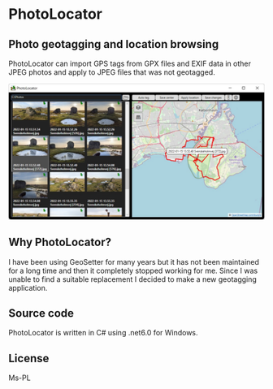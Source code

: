 # PhotoLocator
## Photo geotagging and location browsing
PhotoLocator can import GPS tags from GPX files and EXIF data in other JPEG photos and apply to JPEG files that was not geotagged.

![Screenshot](Screenshot.jpg)

## Why PhotoLocator?
I have been using GeoSetter for many years but it has not been maintained for a long time and then it completely stopped working 
for me. Since I was unable to find a suitable replacement I decided to make a new geotagging application.

## Source code
PhotoLocator is written in C# using .net6.0 for Windows.

## License
Ms-PL
